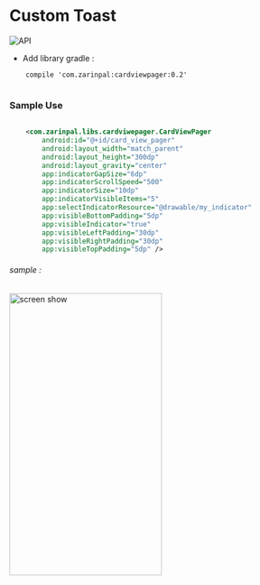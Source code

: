 # Custom Toast

![API](https://img.shields.io/badge/API-14%2B-blue.svg?style=flat)
- Add library gradle : 

```Gradle
    compile 'com.zarinpal:cardviewpager:0.2'
        
```
### Sample Use
```XML

    <com.zarinpal.libs.cardviwepager.CardViewPager
        android:id="@+id/card_view_pager"
        android:layout_width="match_parent"
        android:layout_height="300dp"
        android:layout_gravity="center"
        app:indicatorGapSize="6dp"
        app:indicatorScrollSpeed="500"
        app:indicatorSize="10dp"
        app:indicatorVisibleItems="5"
        app:selectIndicatorResource="@drawable/my_indicator"
        app:visibleBottomPadding="5dp"
        app:visibleIndicator="true"
        app:visibleLeftPadding="30dp"
        app:visibleRightPadding="30dp"
        app:visibleTopPadding="5dp" />

```

###### sample : 

<img src="https://raw.githubusercontent.com/FarshidRoohi/cardViewPager/master/image/sample_image.png" alt="screen show" width="270px" height="500px">